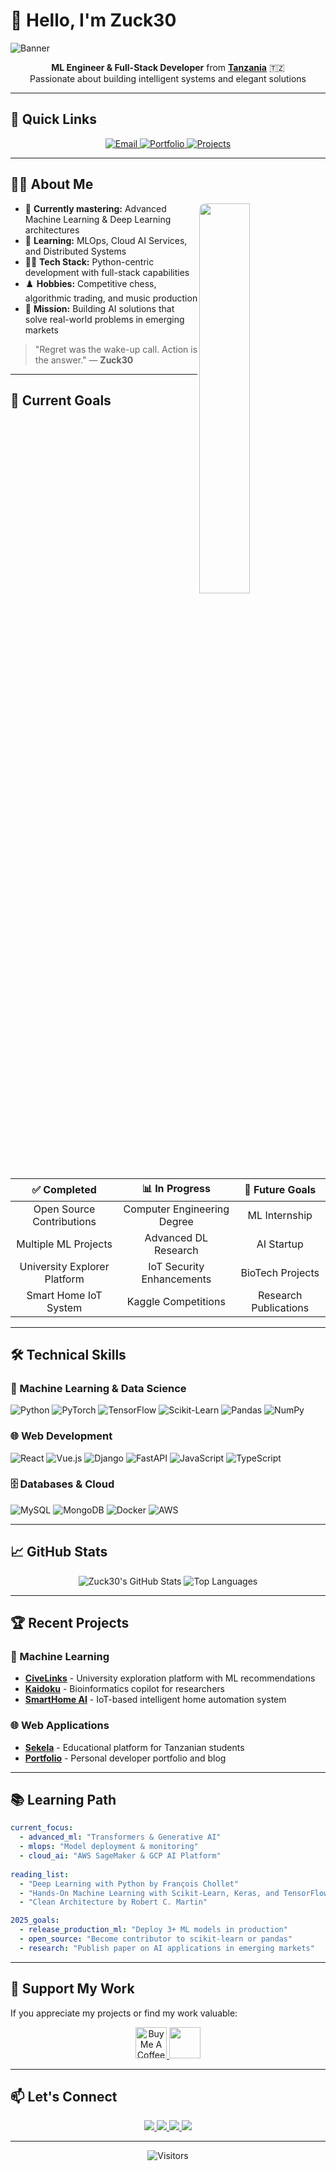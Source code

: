 # 👋 Hello, I'm Zuck30

![Banner](https://capsule-render.vercel.app/api?type=venom&height=200&color=0:43cea2,50:185a9d,100:ff6b6b&text=Zuck30&animation=fadeIn&fontSize=70&fontAlignY=40&desc=Machine%20Learning%20Developer&descAlignY=65&descSize=20&fontColor=ffffff)

<p align="center">
  <strong>ML Engineer & Full-Stack Developer</strong> from 
  <strong><a href="https://www.google.com/travel/things-to-do?dest_src=ut&dest_mid=%2Fm%2F0htfv">Tanzania</a></strong> 🇹🇿
  <br>
  Passionate about building intelligent systems and elegant solutions
</p>

---

## 🚀 Quick Links

<div align="center">
  <a href="mailto:mwalyangashadrack@gmail.com">
    <img src="https://img.shields.io/badge/Contact%20Me-D14836?style=for-the-badge&logo=gmail&logoColor=white" alt="Email">
  </a>
  <a href="https://sheddysilicon.netlify.app">
    <img src="https://img.shields.io/badge/Portfolio-FF5722?style=for-the-badge&logo=firefox&logoColor=white" alt="Portfolio">
  </a>
  <a href="https://github.com/zuck30?tab=repositories">
    <img src="https://img.shields.io/badge/Projects-181717?style=for-the-badge&logo=github&logoColor=white" alt="Projects">
  </a>
</div>

---

## 👨‍💻 About Me

<a href="https://github.com/zuck30">
  <img align="right" height="auto" width="40%" src="https://i.pinimg.com/originals/81/17/8b/81178b47a8598f0c81c4799f2cdd4057.gif" style="border-radius: 10px;" />
</a>

- 🔭 **Currently mastering:** Advanced Machine Learning & Deep Learning architectures
- 🌱 **Learning:** MLOps, Cloud AI Services, and Distributed Systems
- 👨‍💻 **Tech Stack:** Python-centric development with full-stack capabilities
- ♟️ **Hobbies:** Competitive chess, algorithmic trading, and music production
- 🎯 **Mission:** Building AI solutions that solve real-world problems in emerging markets

> "Regret was the wake-up call. Action is the answer." — **Zuck30**

---

## 🎯 Current Goals

<div align="center">

| ✅ Completed | 📊 In Progress | 🎯 Future Goals |
| :---: | :---: | :---: |
| Open Source Contributions | Computer Engineering Degree | ML Internship |
| Multiple ML Projects | Advanced DL Research | AI Startup |
| University Explorer Platform | IoT Security Enhancements | BioTech Projects |
| Smart Home IoT System | Kaggle Competitions | Research Publications |

</div>

---

## 🛠️ Technical Skills

### 🤖 Machine Learning & Data Science
![Python](https://img.shields.io/badge/Python-3776AB?style=for-the-badge&logo=python&logoColor=white)
![PyTorch](https://img.shields.io/badge/PyTorch-EE4C2C?style=for-the-badge&logo=pytorch&logoColor=white)
![TensorFlow](https://img.shields.io/badge/TensorFlow-FF6F00?style=for-the-badge&logo=tensorflow&logoColor=white)
![Scikit-Learn](https://img.shields.io/badge/Scikit--Learn-F7931E?style=for-the-badge&logo=scikit-learn&logoColor=white)
![Pandas](https://img.shields.io/badge/Pandas-150458?style=for-the-badge&logo=pandas&logoColor=white)
![NumPy](https://img.shields.io/badge/NumPy-013243?style=for-the-badge&logo=numpy&logoColor=white)

### 🌐 Web Development
![React](https://img.shields.io/badge/React-20232A?style=for-the-badge&logo=react&logoColor=61DAFB)
![Vue.js](https://img.shields.io/badge/Vue.js-4FC08D?style=for-the-badge&logo=vue.js&logoColor=white)
![Django](https://img.shields.io/badge/Django-092E20?style=for-the-badge&logo=django&logoColor=white)
![FastAPI](https://img.shields.io/badge/FastAPI-009688?style=for-the-badge&logo=fastapi&logoColor=white)
![JavaScript](https://img.shields.io/badge/JavaScript-F7DF1E?style=for-the-badge&logo=javascript&logoColor=black)
![TypeScript](https://img.shields.io/badge/TypeScript-007ACC?style=for-the-badge&logo=typescript&logoColor=white)

### 🗄️ Databases & Cloud
![MySQL](https://img.shields.io/badge/MySQL-4479A1?style=for-the-badge&logo=mysql&logoColor=white)
![MongoDB](https://img.shields.io/badge/MongoDB-47A248?style=for-the-badge&logo=mongodb&logoColor=white)
![Docker](https://img.shields.io/badge/Docker-2496ED?style=for-the-badge&logo=docker&logoColor=white)
![AWS](https://img.shields.io/badge/AWS-232F3E?style=for-the-badge&logo=amazon-aws&logoColor=white)

---

## 📈 GitHub Stats

<div align="center">
  
![Zuck30's GitHub Stats](https://github-readme-stats.vercel.app/api?username=zuck30&show_icons=true&theme=radical&hide_border=true)
![Top Languages](https://github-readme-stats.vercel.app/api/top-langs/?username=zuck30&layout=compact&theme=radical&hide_border=true)

</div>

---

## 🏆 Recent Projects

### 🤖 Machine Learning
- **[CiveLinks](https://github.com/zuck30/CiveLinks)** - University exploration platform with ML recommendations
- **[Kaidoku](https://github.com/zuck30/Kaidoku)** - Bioinformatics copilot for researchers
- **[SmartHome AI](https://github.com/zuck30/SmartHome-AI)** - IoT-based intelligent home automation system

### 🌐 Web Applications
- **[Sekela](https://github.com/zuck30/Sekela)** - Educational platform for Tanzanian students
- **[Portfolio](https://sheddysilicon.netlify.app)** - Personal developer portfolio and blog

---

## 📚 Learning Path

```yaml
current_focus:
  - advanced_ml: "Transformers & Generative AI"
  - mlops: "Model deployment & monitoring"
  - cloud_ai: "AWS SageMaker & GCP AI Platform"
  
reading_list:
  - "Deep Learning with Python by François Chollet"
  - "Hands-On Machine Learning with Scikit-Learn, Keras, and TensorFlow"
  - "Clean Architecture by Robert C. Martin"

2025_goals:
  - release_production_ml: "Deploy 3+ ML models in production"
  - open_source: "Become contributor to scikit-learn or pandas"
  - research: "Publish paper on AI applications in emerging markets"
```

---

## 🌟 Support My Work

If you appreciate my projects or find my work valuable:

<div align="center">
  <a href="https://www.buymeacoffee.com/zuck30" target="_blank">
    <img src="https://cdn.buymeacoffee.com/buttons/v2/default-yellow.png" alt="Buy Me A Coffee" height="50">
  </a>
  <a href="https://paypal.me/zuck30">
    <img src="https://img.shields.io/badge/PayPal-00457C?style=for-the-badge&logo=paypal&logoColor=white" height="50">
  </a>
</div>

---

## 📫 Let's Connect

<div align="center">
  <a href="https://linkedin.com/in/yourprofile">
    <img src="https://img.shields.io/badge/LinkedIn-0077B5?style=for-the-badge&logo=linkedin&logoColor=white">
  </a>
  <a href="https://twitter.com/yourhandle">
    <img src="https://img.shields.io/badge/Twitter-1DA1F2?style=for-the-badge&logo=twitter&logoColor=white">
  </a>
  <a href="https://kaggle.com/yourprofile">
    <img src="https://img.shields.io/badge/Kaggle-20BEFF?style=for-the-badge&logo=kaggle&logoColor=white">
  </a>
  <a href="mailto:mwalyangashadrack@gmail.com">
    <img src="https://img.shields.io/badge/Email-D14836?style=for-the-badge&logo=gmail&logoColor=white">
  </a>
</div>

---

<div align="center">
  
![Visitors](https://komarev.com/ghpvc/?username=zuck30&color=blueviolet&style=flat-square)

</div>
